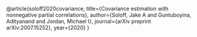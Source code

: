 @article{soloff2020covariance,
  title={Covariance estimation with nonnegative partial correlations},
  author={Soloff, Jake A and Guntuboyina, Adityanand and Jordan, Michael I},
  journal={arXiv preprint arXiv:2007.15252},
  year={2020}
}
